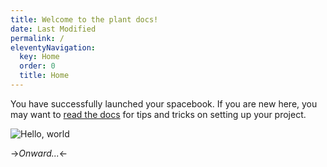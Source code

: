 ```yaml
---
title: Welcome to the plant docs!
date: Last Modified
permalink: /
eleventyNavigation:
  key: Home
  order: 0
  title: Home
---
```

You have successfully launched your spacebook. If you are new here, you may want to [read the docs](https://spacebook.app/) for tips and tricks on setting up your project.

![Hello, world](/content/images/hello.jpg)

->*Onward...*<-



